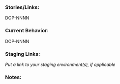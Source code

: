 ### Stories/Links:

DOP-NNNN

### Current Behavior:

DOP-NNNN

### Staging Links:

_Put a link to your staging environment(s), if applicable_

### Notes:
